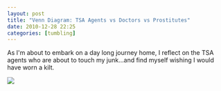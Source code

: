 ```yaml
---
layout: post
title: "Venn Diagram: TSA Agents vs Doctors vs Prostitutes"
date: 2010-12-28 22:25
categories: [tumbling]
---
```

As I'm about to embark on a day long journey home, I reflect on the TSA agents who are about to touch my junk...and find myself wishing I would have worn a kilt.

<a href="http://webbmaster.tumblr.com/post/2447216610">
<img src="http://i.imgur.com/IT5FP.jpg" />
</a>